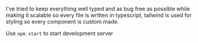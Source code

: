 I've tried to keep everything well typed and as bug free as possible while making it scalable so every file is written in typescript, tailwind is used for styling so every component is custom made.

Use `npm start` to start development server
